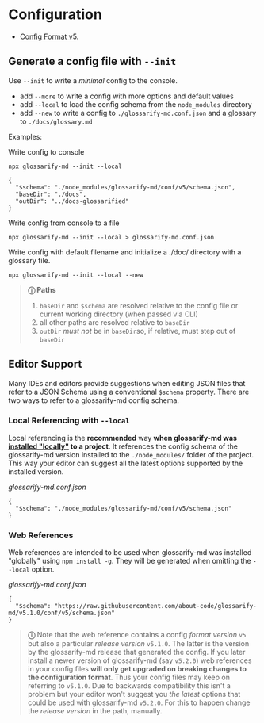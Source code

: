 # Configuration

[doc-readme]: ../README.md#install

- [Config Format v5](./v5/doc/schema.md).

## Generate a config file with `--init`

Use `--init` to write a *minimal* config to the console.
- add `--more` to write a config with more options and default values
- add `--local` to load the config schema from the `node_modules` directory
- add `--new`  to write a config to `./glossarify-md.conf.json` and a glossary to `./docs/glossary.md`

Examples:

Write config to console
~~~
npx glossarify-md --init --local

{
  "$schema": "./node_modules/glossarify-md/conf/v5/schema.json",
  "baseDir": "./docs",
  "outDir": "../docs-glossarified"
}
~~~

Write config from console to a file
~~~
npx glossarify-md --init --local > glossarify-md.conf.json
~~~

Write config with default filename and initialize a ./doc/ directory with a glossary file.
~~~
npx glossarify-md --init --local --new
~~~

> **ⓘ Paths**
>
> 1. `baseDir` and `$schema` are resolved relative to the config file or current working directory (when passed via CLI)
> 1. all other paths  are resolved relative to `baseDir`
> 1. `outDir` *must not* be in `baseDir`so, if relative, must step out of `baseDir`


## Editor Support

Many IDEs and editors provide suggestions when editing JSON files that refer to a JSON Schema using a conventional `$schema` property. There are two ways to refer to a glossarify-md config schema.

### Local Referencing with `--local` 

Local referencing is the **recommended** way **when glossarify-md was [installed "locally"][doc-readme] to a project**. It references the config schema of the glossarify-md version installed to the `./node_modules/` folder of the project. This way your editor can suggest all the latest options supported by the installed version.

*glossarify-md.conf.json*
~~~
{
  "$schema": "./node_modules/glossarify-md/conf/v5/schema.json"
}
~~~

### Web References

Web references  are intended to be used when glossarify-md was installed "globally" using `npm install -g`. They will be generated when omitting the `--local` option.

*glossarify-md.conf.json*
~~~
{
  "$schema": "https://raw.githubusercontent.com/about-code/glossarify-md/v5.1.0/conf/v5/schema.json"
}
~~~

> **ⓘ** Note that the web reference contains a config *format version* `v5` but also a particular *release version* `v5.1.0`. The latter is the version by the glossarify-md release that generated the config. If you later install a newer version of glossarify-md (say `v5.2.0`) web references in your config files **will only get upgraded on breaking changes to the configuration format**. Thus your config files may keep on referring to `v5.1.0`. Due to backwards compatibility this isn't a problem but your editor won't suggest you *the latest* options that could be used with glossarify-md `v5.2.0`. For this to happen change the *release version* in the path, manually.



<!--
If you use `latest` release version your editor will suggest you options from
the 'latest' tag. But there may be options not yet supported by the release
you've installed, locally. Keep that in mind otherwise you're wasting time
trying things that can't work until you update.

*glossarify-md.conf.json*
~~~
{
  "$schema": "https://raw.githubusercontent.com/about-code/glossarify-md/latest/conf/v5/schema.json"
}
~~~

> **Note:** If your editor doesn't validate against the latest version it may have cached an older version.

IMPORTANT:
When introducing a new config format version KEEP the previous format's /conf/v.. folder.
Otherwise moving the 'latest' tag forward onto a new revision which misses the old folder would
cause $schema-URLs onto the old path to break, although still widely in public use:

https://raw.githubusercontent.com/about-code/glossarify-md/latest/conf/---BREAKING--/schema.json

We may only remove versions after they phased out and will no longer be supported.
-->
